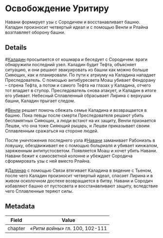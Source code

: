 # Освобождение Уритиру
Навани формирует узы с Сородичем и восстанавливает башню. Каладин произносит четвертый идеал и с помощью Венли и Рлайна возглавляет оборону башни. 

## Details
#[Каладин](characters/kaladin) просыпается от кошмара и беседует с Сородичем: враги обнаружили последний узел. Каладин будит Тефта, объясняет ситуацию, и они решают эвакуировать из башни как можно больше Сияющих, как и планировали. По пути к атриуму на Каладина нападает Преследователь. С помощью антибуресвета Моаш убивает Фендорану – спрена Тефта, а потом и самого Тефта на глазах у Каладина, отчего тот впадает в ступор. Преследователь снова атакует, и Каладин в итоге его убивает. Небесный Сплавленный сбрасывает Лирина с верхушки башни, Каладин прыгает следом.

#[Венли](characters/venli) решает помочь сбежать семье Каладина и возвращается в башню. Пока певцы после смерти Преследователя решают убить беспамятных Сияющих, а люди встают на их защиту, Венли признается Лешви, что она тоже Сияющий рыцарь, и Лешви приказывает своим Сплавленным сражаться на стороне людей. 

После уничтожения последнего узла #[Навани](characters/navani) заманивает Рабониэль в ловушку, обездвиживает ее с помощью больриаля и убивает кинжалом, заряженным антипустосветом. Появляется Моаш и хочет убить Навани. Навани бежит к самосветной колонне и убеждает Сородича сформировать узы с ней вместо Рлайна. 

#[Далинар](characters/dalinar) с помощью Связи втягивает Каладина в видение с Тьеном, после чего Каладин произносит четвертый идеал, спасает Лирина и в живом осколочном доспехе возвращается в битву. Навани и Сородич избавляют башню от пустосвета и восстанавливают защиту, вследствие чего Сплавленные теряют силы. 

## Metadata
| Field | Value |
| ----- | ----- |
| chapter | *«Ритм войны»* гл. 100, 102-111|
